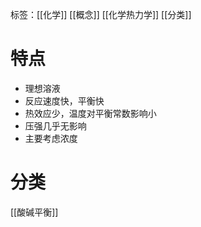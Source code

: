 标签：[[化学]] [[概念]] [[化学热力学]] [[分类]]
# 特点
+ 理想溶液
+ 反应速度快，平衡快
+ 热效应少，温度对平衡常数影响小
+ 压强几乎无影响
+ 主要考虑浓度

# 分类
[[酸碱平衡]]